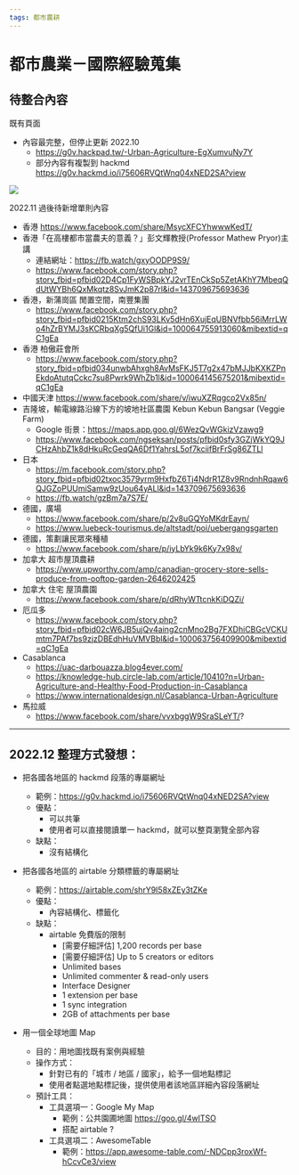 ```yaml
---
tags: 都市農耕
---
```


# 都市農業－國際經驗蒐集

## 待整合內容

既有頁面
- 內容最完整，但停止更新 2022.10
    - https://g0v.hackpad.tw/-Urban-Agriculture-EgXumvuNy7Y
    - 部分內容有複製到 hackmd https://g0v.hackmd.io/i75606RVQtWnq04xNED2SA?view

![](https://s3-ap-northeast-1.amazonaws.com/g0v-hackmd-images/uploads/upload_34dfc7e70ea9fc6f0ba91eb8e870edb2.png)


2022.11 過後待新增單則內容 
- 香港 https://www.facebook.com/share/MsycXFCYhwwwKedT/
- 香港「在高樓都市當農夫的意義？」彭文輝教授(Professor Mathew Pryor)主講
    - 連結網址：https://fb.watch/gxyOODP9S9/
    - https://www.facebook.com/story.php?story_fbid=pfbid02D4Cp1FyWSBpkYJ2vrTEnCkSp5ZetAKhY7MbeqQdUtWYBh6QxMkqtz8SvJmK2p87rl&id=143709675693636
- 香港，新蒲崗區 閒置空間，南豐集團
    - https://www.facebook.com/story.php?story_fbid=pfbid0215Ktm2chS93LKv5dHn6XujEqUBNVfbb56iMrrLWo4hZrBYMJ3sKCRbqXg5QfUi1Gl&id=100064755913060&mibextid=qC1gEa
- 香港 柏傲莊會所
    - https://www.facebook.com/story.php?story_fbid=pfbid034unwbAhxgh8AvMsFKJ5T7g2x47bMJJbKXKZPnEkdoAtutqCckc7su8Pwrk9WhZb1l&id=100064145675201&mibextid=qC1gEa
- 中國天津 https://www.facebook.com/share/v/iwuXZRqgco2Vx85n/
- 吉隆坡，輸電線路沿線下方的坡地社區農園 Kebun Kebun Bangsar (Veggie Farm)
    - Google 街景：https://maps.app.goo.gl/6WezQvWGkizVzawg9
    - https://www.facebook.com/ngseksan/posts/pfbid0sfy3GZjWkYQ9JCHzAhbZ1k8dHkuRcGeqQA6Df1YahrsL5of7kciifBrFrSg86ZTLl
- 日本
    - https://m.facebook.com/story.php?story_fbid=pfbid02txoc3579yrm9HxfbZ6Tj4NdrR1Z8v9RndnhRqaw6QJGZoPUUmiSamw9zUou64yALl&id=143709675693636
    - https://fb.watch/gzBm7a7S7E/
- 德國，廣場
    - https://www.facebook.com/share/p/2v8uGQYoMKdrEayn/
    - https://www.luebeck-tourismus.de/altstadt/poi/uebergangsgarten
- 德國，策劃讓民眾來種植
    - https://www.facebook.com/share/p/iyLbYk9k6Ky7x98v/
- 加拿大 超市屋頂農耕
    - https://www.upworthy.com/amp/canadian-grocery-store-sells-produce-from-ooftop-garden-2646202425
- 加拿大 住宅 屋頂農園
    - https://www.facebook.com/share/p/dRhyWTtcnkKiDQZi/
- 厄瓜多
    - https://www.facebook.com/story.php?story_fbid=pfbid02cW6JB5ujQv4aing2cnMno2Bg7FXDhiCBGcVCKUmtm7PAf7bs9zjzDBEdhHuVMVBbl&id=100063756409900&mibextid=qC1gEa
- Casablanca
    - https://uac-darbouazza.blog4ever.com/
    - https://knowledge-hub.circle-lab.com/article/10410?n=Urban-Agriculture-and-Healthy-Food-Production-in-Casablanca
    - https://www.internationaldesign.nl/Casablanca-Urban-Agriculture
- 馬拉威
    - https://www.facebook.com/share/vvxbggW9SraSLeYT/?

---

## 2022.12 整理方式發想：
 
- 把各國各地區的 hackmd 段落的專屬網址
    - 範例：https://g0v.hackmd.io/i75606RVQtWnq04xNED2SA?view
    - 優點：
        - 可以共筆
        - 使用者可以直接閱讀單一 hackmd，就可以整頁瀏覽全部內容
    - 缺點：
        - 沒有結構化
- 把各國各地區的 airtable 分類標籤的專屬網址
    - 範例：https://airtable.com/shrY9I58xZEy3tZKe
    - 優點：
        - 內容結構化、標籤化
    - 缺點：
        - airtable 免費版的限制
            - [需要仔細評估] 1,200 records per base
            - [需要仔細評估] Up to 5 creators or editors
            - Unlimited bases
            - Unlimited commenter & read-only users
            - Interface Designer
            - 1 extension per base
            - 1 sync integration
            - 2GB of attachments per base

- 用一個全球地圖 Map 
    - 目的：用地圖找既有案例與經驗
    - 操作方式：
        - 針對已有的「城市 / 地區 / 國家」，給予一個地點標記
        - 使用者點選地點標記後，提供使用者該地區詳細內容段落網址
    - 預計工具：
        - 工具選項一：Google My Map 
            - 範例：公共園圃地圖 https://goo.gl/4wlTSO
            - 搭配 airtable ?
        - 工具選項二：AwesomeTable 
            - 範例：https://app.awesome-table.com/-NDCpp3roxWf-hCcvCe3/view





